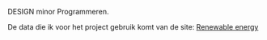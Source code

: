 DESIGN minor Programmeren.

De data die ik voor het project gebruik komt van de site: 
[Renewable energy](https://ec.europa.eu/eurostat/tgm/refreshTableAction.do?tab=table&plugin=1&pcode=sdg_07_40&language=en)
